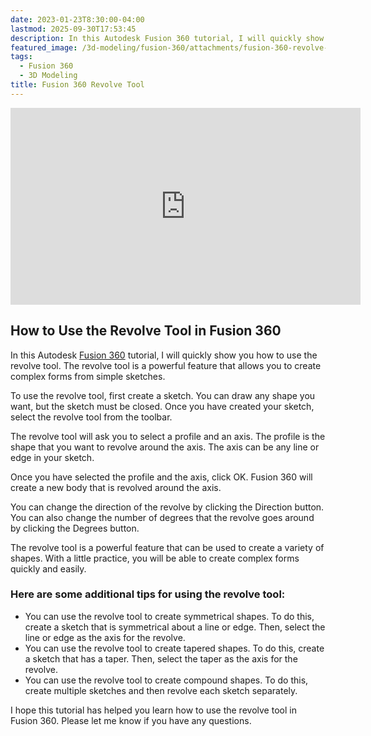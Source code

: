 ```yaml
---
date: 2023-01-23T8:30:00-04:00
lastmod: 2025-09-30T17:53:45
description: In this Autodesk Fusion 360 tutorial, I will quickly show you how to use the revolve tool. The revolve tool is a powerful feature that allows you to create complex forms from simple sketches.
featured_image: /3d-modeling/fusion-360/attachments/fusion-360-revolve-tool.jpg
tags:
  - Fusion 360
  - 3D Modeling
title: Fusion 360 Revolve Tool
---
```


<div class="iframe-16-9-container">
<iframe class="youTubeIframe" width="560" height="315" src="https://www.youtube.com/embed/VzossdZbGtk?rel=0" title="YouTube video player" frameborder="0" allow="accelerometer; autoplay; clipboard-write; encrypted-media; gyroscope; picture-in-picture; web-share" referrerpolicy="strict-origin-when-cross-origin" allowfullscreen></iframe>
</div>

## How to Use the Revolve Tool in Fusion 360

In this Autodesk [Fusion 360](fusion-360.md) tutorial, I will quickly show you how to use the revolve tool. The revolve tool is a powerful feature that allows you to create complex forms from simple sketches.

To use the revolve tool, first create a sketch. You can draw any shape you want, but the sketch must be closed. Once you have created your sketch, select the revolve tool from the toolbar.

The revolve tool will ask you to select a profile and an axis. The profile is the shape that you want to revolve around the axis. The axis can be any line or edge in your sketch.

Once you have selected the profile and the axis, click OK. Fusion 360 will create a new body that is revolved around the axis.

You can change the direction of the revolve by clicking the Direction button. You can also change the number of degrees that the revolve goes around by clicking the Degrees button.

The revolve tool is a powerful feature that can be used to create a variety of shapes. With a little practice, you will be able to create complex forms quickly and easily.

### Here are some additional tips for using the revolve tool:

- You can use the revolve tool to create symmetrical shapes. To do this, create a sketch that is symmetrical about a line or edge. Then, select the line or edge as the axis for the revolve.
- You can use the revolve tool to create tapered shapes. To do this, create a sketch that has a taper. Then, select the taper as the axis for the revolve.
- You can use the revolve tool to create compound shapes. To do this, create multiple sketches and then revolve each sketch separately.

I hope this tutorial has helped you learn how to use the revolve tool in Fusion 360. Please let me know if you have any questions.
